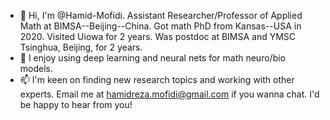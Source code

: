 - 👋 Hi, I'm @Hamid-Mofidi.  Assistant Researcher/Professor of Applied Math at BIMSA--Beijing--China. Got math PhD from Kansas--USA in 2020. Visited Uiowa for 2 years. Was postdoc at BIMSA and YMSC Tsinghua, Beijing, for 2 years. 
- 🌱 I enjoy using deep learning and neural nets for math neuro/bio models.  
- 📫 I'm keen on finding new research topics and working with other experts. Email me at hamidreza.mofidi@gmail.com if you wanna chat. I'd be happy to hear from you!

<!---
Hamid-Mofidi/Hamid-Mofidi is a ✨ special ✨ repository because its `README.md` (this file) appears on your GitHub profile.
You can click the Preview link to take a look at your changes.
--->
